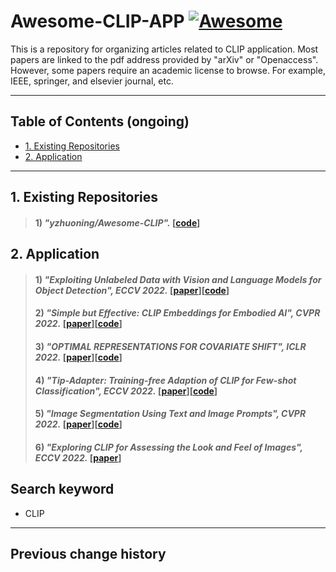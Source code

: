 # Awesome-CLIP-APP [![Awesome](https://cdn.rawgit.com/sindresorhus/awesome/d7305f38d29fed78fa85652e3a63e154dd8e8829/media/badge.svg)](https://github.com/zhukaii/Awesome-CLIP-APP/)

This is a repository for organizing articles related to CLIP application. Most papers are linked to the pdf address provided by "arXiv" or "Openaccess". However, some papers require an academic license to browse. For example, IEEE, springer, and elsevier journal, etc.

---

## Table of Contents (ongoing)

- [1. Existing Repositories](#1-Existing)
- [2. Application](#3-Application)

---

## 1. Existing Repositories

> #### 1) *"yzhuoning/Awesome-CLIP".* [[code](https://github.com/yzhuoning/Awesome-CLIP)]


## 2. Application

> #### 1) *"Exploiting Unlabeled Data with Vision and Language Models for Object Detection", ECCV 2022.* [[paper](https://arxiv.org/pdf/2207.08954.pdf)][[code](https://github.com/xiaofeng94/VL-PLM)]
> #### 2) *"Simple but Effective: CLIP Embeddings for Embodied AI", CVPR 2022.* [[paper](https://openaccess.thecvf.com/content/CVPR2022/papers/Khandelwal_Simple_but_Effective_CLIP_Embeddings_for_Embodied_AI_CVPR_2022_paper.pdf)][[code](https://github.com/allenai/embodied-clip)]
> #### 3) *"OPTIMAL REPRESENTATIONS FOR COVARIATE SHIFT", ICLR 2022.* [[paper](https://openreview.net/pdf?id=Rf58LPCwJj0)][[code](https://github.com/ryoungj/optdom)]
> #### 4) *"Tip-Adapter: Training-free Adaption of CLIP for Few-shot Classification", ECCV 2022.* [[paper](https://arxiv.org/pdf/2207.09519.pdf)][[code](https://github.com/gaopengcuhk/tip-adapter)]
> #### 5) *"Image Segmentation Using Text and Image Prompts", CVPR 2022.* [[paper](https://openaccess.thecvf.com/content/CVPR2022/papers/Luddecke_Image_Segmentation_Using_Text_and_Image_Prompts_CVPR_2022_paper.pdf)][[code](https://github.com/timojl/clipseg)]
> #### 6) *"Exploring CLIP for Assessing the Look and Feel of Images", ECCV 2022.* [[paper](https://arxiv.org/pdf/2207.12396.pdf)]


## Search keyword

- CLIP

---

## Previous change history
